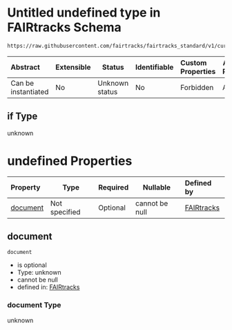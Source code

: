 # Untitled undefined type in FAIRtracks Schema

```txt
https://raw.githubusercontent.com/fairtracks/fairtracks_standard/v1/current/json/schema/fairtracks.schema.json#/allOf/0/if
```




| Abstract            | Extensible | Status         | Identifiable | Custom Properties | Additional Properties | Access Restrictions | Defined In                                                                               |
| :------------------ | ---------- | -------------- | ------------ | :---------------- | --------------------- | ------------------- | ---------------------------------------------------------------------------------------- |
| Can be instantiated | No         | Unknown status | No           | Forbidden         | Allowed               | none                | [fairtracks.schema.json\*](../json/schema/fairtracks.schema.json "open original schema") |

## if Type

unknown

# undefined Properties

| Property              | Type          | Required | Nullable       | Defined by                                                                                                                                                                                                       |
| :-------------------- | ------------- | -------- | -------------- | :--------------------------------------------------------------------------------------------------------------------------------------------------------------------------------------------------------------- |
| [document](#document) | Not specified | Optional | cannot be null | [FAIRtracks](fairtracks-allof-0-if-properties-document.md "https://raw.githubusercontent.com/fairtracks/fairtracks_standard/v1/current/json/schema/fairtracks.schema.json#/allOf/0/if/properties/document") |

## document




`document`

-   is optional
-   Type: unknown
-   cannot be null
-   defined in: [FAIRtracks](fairtracks-allof-0-if-properties-document.md "https://raw.githubusercontent.com/fairtracks/fairtracks_standard/v1/current/json/schema/fairtracks.schema.json#/allOf/0/if/properties/document")

### document Type

unknown
